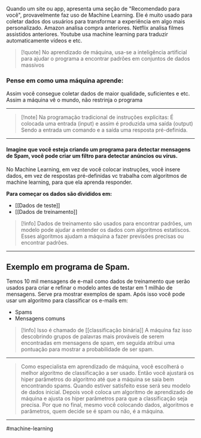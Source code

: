 Quando um site ou app, apresenta uma seção de "Recomendado para você", provavelmente faz uso de Machine Learning. Ele é muito usado para coletar dados dos usuários para transformar a experiência em algo mais personalizado. Amazon analisa compra anteriores. Netflix analisa filmes assistidos anteriores. Youtube usa machine learning para traduzir automaticamente vídeos e etc.

> [!quote] No aprendizado de máquina, usa-se a inteligência artificial para ajudar o programa a encontrar padrões em conjuntos de dados massivos

### Pense em como uma máquina aprende:

Assim você consegue coletar dados de maior qualidade, suficientes e etc. Assim a máquina vê o mundo, não restrinja o programa

---

> [!note] Na programação tradicional de instruções explicitas: 
É colocada uma entrada (input) e assim é produzida uma saída (output) 
Sendo a entrada um comando e a saída uma resposta pré-definida.

---

#### Imagine que você esteja criando um programa para detectar mensagens de **Spam**, você pode criar um filtro para detectar anúncios ou vírus.

No Machine Learning, em vez de você colocar instruções, você insere dados, em vez de respostas pré-definidas vc trabalha com algoritmos de machine learning, para que ela aprenda responder.

**Para começar os dados são divididos em:**

- [[Dados de teste]]
- [[Dados de treinamento]]

>[!info] Dados de treinamento são usados para encontrar padrões, um modelo pode ajudar a entender os dados com algoritmos estatíscos. Esses algoritmos ajudam a máquina a fazer previsões precisas ou encontrar padrões.

--- 
## Exemplo em programa de Spam.

Temos 10 mil mensagens de e-mail como dados de treinamento que serão usados para criar e refinar o modelo antes de testar em 1 milhão de mensagens. Serve pra mostrar exemplos de spam.
Após isso você pode usar um algoritmo para classificar os e-mails em:

- Spams
- Mensagens comuns

>[!info] Isso é chamado de [[classificação binária]]
> A máquina faz isso descobrindo grupos de palavras mais prováveis de serem encontradas em mensagens de spam, em seguida atribui uma pontuação para mostrar a probabilidade de ser spam.

--- 

>Como especialista em aprendizado de máquina, você escolherá o melhor algoritmo de classificação a ser usado. Então você ajustará os hiper parâmetros do algoritmo até que a máquina se saia bem encontrando spams.
>Quando estiver satisfeito esse será seu modelo de dados inicial. Depois você coloca um algoritmo de aprendizado de máquina e ajusta os hiper parâmetros para que a classificação seja precisa. Por que no final, mesmo você colocando dados, algoritmos e parâmetros, quem decide se é spam ou não, é a máquina.


---
#machine-learning 